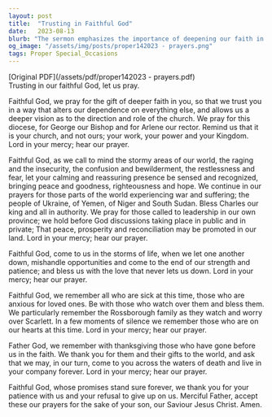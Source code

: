 ```yaml
---
layout: post
title:  "Trusting in Faithful God"
date:   2023-08-13
blurb: "The sermon emphasizes the importance of deepening our faith in God, trusting in His guidance for the church, and seeking His peace in the tumultuous areas of our world. It calls for prayers for global conflicts, local leadership, and personal struggles, while also remembering the sick and those who have passed on in faith."
og_image: "/assets/img/posts/proper142023 - prayers.png"
tags: Proper Special_Occasions
---
```

[Original PDF](/assets/pdf/proper142023 - prayers.pdf)    
Trusting in our faithful God, let us pray.

Faithful God, we pray for the gift of deeper faith in you, so that we trust you in a way that alters our dependence on everything else, and allows us a deeper vision as to the direction and role of the church. We pray for this diocese, for George our Bishop and for Arlene our rector. Remind us that it is your church, and not ours; your work, your power and your Kingdom. Lord in your mercy; hear our prayer.

Faithful God, as we call to mind the stormy areas of our world, the raging and the insecurity, the confusion and bewilderment, the restlessness and fear, let your calming and reassuring presence be sensed and recognized, bringing peace and goodness, righteousness and hope. We continue in our prayers for those parts of the world experiencing war and suffering; the people of Ukraine, of Yemen, of Niger and South Sudan. Bless Charles our king and all in authority. We pray for those called to leadership in our own province; we hold before God discussions taking place in public and in private; That peace, prosperity and reconciliation may be promoted in our land. Lord in your mercy; hear our prayer.

Faithful God, come to us in the storms of life, when we let one another down, mishandle opportunities and come to the end of our strength and patience; and bless us with the love that never lets us down. Lord in your mercy; hear our prayer.

Faithful God, we remember all who are sick at this time, those who are anxious for loved ones. Be with those who watch over them and bless them. We particularly remember the Rossborough family as they watch and worry over Scarlett. In a few moments of silence we remember those who are on our hearts at this time. Lord in your mercy; hear our prayer.

Father God, we remember with thanksgiving those who have gone before us in the faith. We thank you for them and their gifts to the world, and ask that we may, in our turn, come to you across the waters of death and live in your company forever. Lord in your mercy; hear our prayer.

Faithful God, whose promises stand sure forever, we thank you for your patience with us and your refusal to give up on us. Merciful Father, accept these our prayers for the sake of your son, our Saviour Jesus Christ. Amen.
